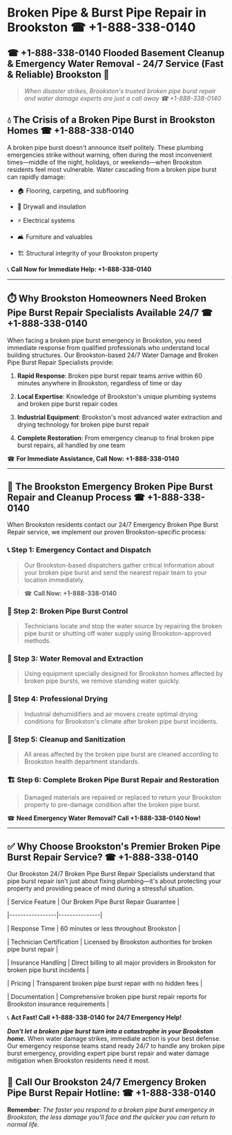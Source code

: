 # Broken Pipe & Burst Pipe Repair in Brookston ☎ +1-888-338-0140  
## ☎ +1-888-338-0140 Flooded Basement Cleanup & Emergency Water Removal - 24/7 Service (Fast & Reliable) Brookston 🚨  

> *When disaster strikes, Brookston's trusted broken pipe burst repair and water damage experts are just a call away ☎ +1-888-338-0140*  

## 💧 The Crisis of a Broken Pipe Burst in Brookston Homes ☎ +1-888-338-0140  

A broken pipe burst doesn't announce itself politely. These plumbing emergencies strike without warning, often during the most inconvenient times—middle of the night, holidays, or weekends—when Brookston residents feel most vulnerable. Water cascading from a broken pipe burst can rapidly damage:  

* 🏠 Flooring, carpeting, and subflooring  
* 🧱 Drywall and insulation  
* ⚡ Electrical systems  
* 🛋️ Furniture and valuables  
* 🏗️ Structural integrity of your Brookston property  

📞 **Call Now for Immediate Help: +1-888-338-0140**  

---  

## ⏱️ Why Brookston Homeowners Need Broken Pipe Burst Repair Specialists Available 24/7 ☎ +1-888-338-0140  

When facing a broken pipe burst emergency in Brookston, you need immediate response from qualified professionals who understand local building structures. Our Brookston-based 24/7 Water Damage and Broken Pipe Burst Repair Specialists provide:  

1. **Rapid Response**: Broken pipe burst repair teams arrive within 60 minutes anywhere in Brookston, regardless of time or day  
2. **Local Expertise**: Knowledge of Brookston's unique plumbing systems and broken pipe burst repair codes  
3. **Industrial Equipment**: Brookston's most advanced water extraction and drying technology for broken pipe burst repair  
4. **Complete Restoration**: From emergency cleanup to final broken pipe burst repairs, all handled by one team  

☎ **For Immediate Assistance, Call Now: +1-888-338-0140**  

---  

## 🔧 The Brookston Emergency Broken Pipe Burst Repair and Cleanup Process ☎ +1-888-338-0140  

When Brookston residents contact our 24/7 Emergency Broken Pipe Burst Repair service, we implement our proven Brookston-specific process:  

### 📞 Step 1: Emergency Contact and Dispatch  
> Our Brookston-based dispatchers gather critical information about your broken pipe burst and send the nearest repair team to your location immediately.  
> ☎ **Call Now: +1-888-338-0140**  

### 🚿 Step 2: Broken Pipe Burst Control  
> Technicians locate and stop the water source by repairing the broken pipe burst or shutting off water supply using Brookston-approved methods.  

### 🌊 Step 3: Water Removal and Extraction  
> Using equipment specially designed for Brookston homes affected by broken pipe bursts, we remove standing water quickly.  

### 💨 Step 4: Professional Drying  
> Industrial dehumidifiers and air movers create optimal drying conditions for Brookston's climate after broken pipe burst incidents.  

### 🧼 Step 5: Cleanup and Sanitization  
> All areas affected by the broken pipe burst are cleaned according to Brookston health department standards.  

### 🏗️ Step 6: Complete Broken Pipe Burst Repair and Restoration  
> Damaged materials are repaired or replaced to return your Brookston property to pre-damage condition after the broken pipe burst.  

☎ **Need Emergency Water Removal? Call +1-888-338-0140 Now!**  

---  

## ✅ Why Choose Brookston's Premier Broken Pipe Burst Repair Service? ☎ +1-888-338-0140  

Our Brookston 24/7 Broken Pipe Burst Repair Specialists understand that pipe burst repair isn't just about fixing plumbing—it's about protecting your property and providing peace of mind during a stressful situation.  

| Service Feature | Our Broken Pipe Burst Repair Guarantee |  
|-----------------|---------------|  
| Response Time | 60 minutes or less throughout Brookston |  
| Technician Certification | Licensed by Brookston authorities for broken pipe burst repair |  
| Insurance Handling | Direct billing to all major providers in Brookston for broken pipe burst incidents |  
| Pricing | Transparent broken pipe burst repair with no hidden fees |  
| Documentation | Comprehensive broken pipe burst repair reports for Brookston insurance requirements |  

📞 **Act Fast! Call +1-888-338-0140 for 24/7 Emergency Help!**  

***Don't let a broken pipe burst turn into a catastrophe in your Brookston home.*** When water damage strikes, immediate action is your best defense. Our emergency response teams stand ready 24/7 to handle any broken pipe burst emergency, providing expert pipe burst repair and water damage mitigation when Brookston residents need it most.  

## 📱 Call Our Brookston 24/7 Emergency Broken Pipe Burst Repair Hotline: ☎ +1-888-338-0140  

**Remember**: *The faster you respond to a broken pipe burst emergency in Brookston, the less damage you'll face and the quicker you can return to normal life.*